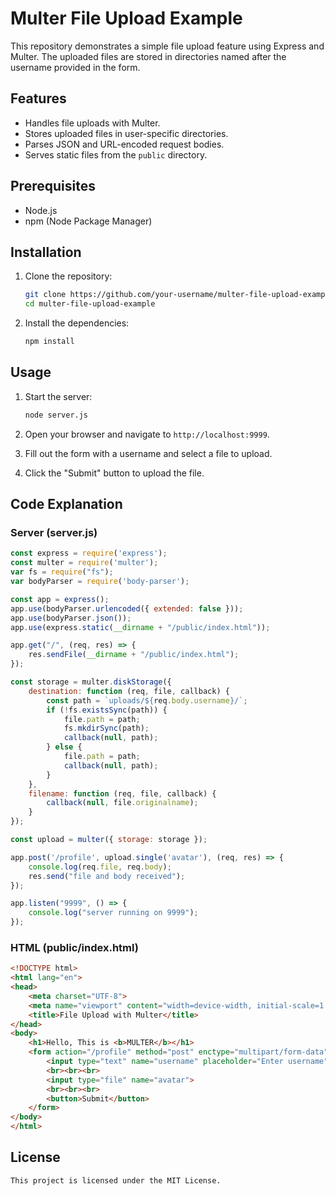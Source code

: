 # Multer File Upload Example

This repository demonstrates a simple file upload feature using Express and Multer. The uploaded files are stored in directories named after the username provided in the form.

## Features

- Handles file uploads with Multer.
- Stores uploaded files in user-specific directories.
- Parses JSON and URL-encoded request bodies.
- Serves static files from the `public` directory.

## Prerequisites

- Node.js
- npm (Node Package Manager)

## Installation

1. Clone the repository:

    ```bash
    git clone https://github.com/your-username/multer-file-upload-example.git
    cd multer-file-upload-example
    ```

2. Install the dependencies:

    ```bash
    npm install
    ```

## Usage

1. Start the server:

    ```bash
    node server.js
    ```

2. Open your browser and navigate to `http://localhost:9999`.

3. Fill out the form with a username and select a file to upload.

4. Click the "Submit" button to upload the file.

## Code Explanation

### Server (server.js)

```javascript
const express = require('express');
const multer = require('multer');
var fs = require("fs");
var bodyParser = require('body-parser');

const app = express();
app.use(bodyParser.urlencoded({ extended: false }));
app.use(bodyParser.json());
app.use(express.static(__dirname + "/public/index.html"));

app.get("/", (req, res) => {
    res.sendFile(__dirname + "/public/index.html");
});

const storage = multer.diskStorage({
    destination: function (req, file, callback) {
        const path = `uploads/${req.body.username}/`;
        if (!fs.existsSync(path)) {
            file.path = path;
            fs.mkdirSync(path);
            callback(null, path);
        } else {
            file.path = path;
            callback(null, path);
        }
    },
    filename: function (req, file, callback) {
        callback(null, file.originalname);
    }
});

const upload = multer({ storage: storage });

app.post('/profile', upload.single('avatar'), (req, res) => {
    console.log(req.file, req.body);
    res.send("file and body received");
});

app.listen("9999", () => {
    console.log("server running on 9999");
});

```

### HTML (public/index.html)
```html
<!DOCTYPE html>
<html lang="en">
<head>
    <meta charset="UTF-8">
    <meta name="viewport" content="width=device-width, initial-scale=1.0">
    <title>File Upload with Multer</title>
</head>
<body>
    <h1>Hello, This is <b>MULTER</b></h1>
    <form action="/profile" method="post" enctype="multipart/form-data">
        <input type="text" name="username" placeholder="Enter username">
        <br><br><br>
        <input type="file" name="avatar">
        <br><br><br>
        <button>Submit</button>
    </form>
</body>
</html>
```
## License
``` bash
This project is licensed under the MIT License.
```